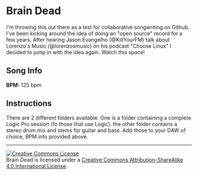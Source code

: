 # Brain Dead

I'm throwing this out there as a test for collaborative songwriting on Github. I've been kicking around the idea of doing an "open source" record for a few years. After hearing Jason Evangelho (@KillYourFM) talk about Lorenzo's Music (@lorenzosmusic) on his podcast "Choose Linux" I decided to jump in with the idea again. Watch this space!

## Song Info

**BPM:** 125 bpm

## Instructions
There are 2 different folders available. One is a folder containing a complete Logic Pro session (fo those that use Logic). the other folder contains a stereo drum mix and stems for guitar and bass. Add those to your DAW of choice, BPM info provided above.

---

<a rel="license" href="http://creativecommons.org/licenses/by-sa/4.0/"><img alt="Creative Commons License" style="border-width:0" src="https://i.creativecommons.org/l/by-sa/4.0/88x31.png" /></a><br /><span xmlns:dct="http://purl.org/dc/terms/" property="dct:title">Brain Dead</span> is licensed under a <a rel="license" href="http://creativecommons.org/licenses/by-sa/4.0/">Creative Commons Attribution-ShareAlike 4.0 International License</a>.
